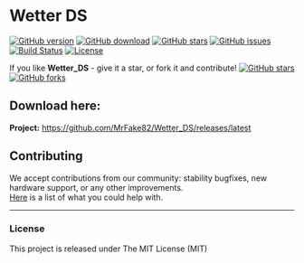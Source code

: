 # Wetter DS

[![GitHub version](https://img.shields.io/github/release/MrFake82/Wetter_DS.svg)](https://github.com/MrFake82/Wetter_DS/releases/latest)
[![GitHub download](https://img.shields.io/github/downloads/MrFake82/Wetter_DS/total.svg)](https://github.com/MrFake82/Wetter_DS/releases/latest)
[![GitHub stars](https://img.shields.io/github/stars/MrFake82/Wetter_DS.svg)](https://github.com/MrFake82/Wetter_DS/stargazers)
[![GitHub issues](https://img.shields.io/github/issues/MrFake82/Wetter_DS.svg)](https://github.com/MrFake82/Wetter_DS/issues)
[![Build Status](https://img.shields.io/travis/MrFake82/Wetter_DS.svg)](https://travis-ci.org/MrFake82/Wetter_DS)
[![License](https://img.shields.io/badge/license-MIT-blue.svg)](https://github.com/MrFake82/Wetter_DS/blob/master/LICENSE)

If you like **Wetter_DS** - give it a star, or fork it and contribute!
[![GitHub stars](https://img.shields.io/github/stars/MrFake82/Wetter_DS.svg?style=social&label=Star)](https://github.com/MrFake82/Wetter_DS/stargazers)
[![GitHub forks](https://img.shields.io/github/forks/MrFake82/Wetter_DS.svg?style=social&label=Fork)](https://github.com/MrFake82/Wetter_DS/network)

## Download here:
**Project:** https://github.com/MrFake82/Wetter_DS/releases/latest

## Contributing
We accept contributions from our community: stability bugfixes, new hardware support, or any other improvements.  
[Here](https://github.com/MrFake82/Wetter_DS/labels/help%20wanted) is a list of what you could help with.

__________


### License
This project is released under The MIT License (MIT)
